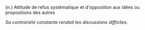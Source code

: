 (n.) Attitude de refus systématique et d'opposition aux idées ou propositions des autres

*Sa contrariété constante rendait les discussions difficiles.*